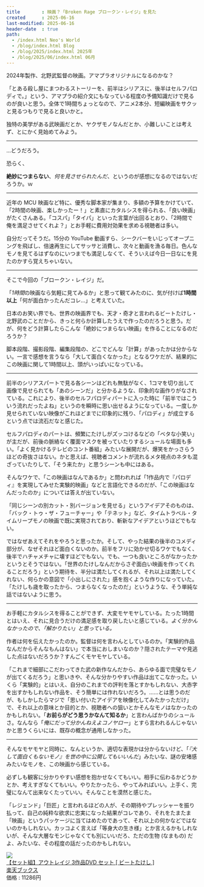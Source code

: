 ```yaml
---
title        : 映画？「Broken Rage ブロークン・レイジ」を見た
created      : 2025-06-16
last-modified: 2025-06-16
header-date  : true
path:
  - /index.html Neo's World
  - /blog/index.html Blog
  - /blog/2025/index.html 2025年
  - /blog/2025/06/index.html 06月
---
```


2024年製作、北野武監督の映画。アマプラオリジナルになるのかな？

「とある殺し屋にまつわるストーリーを、前半はシリアスに、後半はセルフパロディで。」という、アマプラの紹介文にもなっている程度の予備知識だけで見るのが良いと思う。全体で1時間ちょっとなので、アニメ2本分、短編映画をサクッと見るつもりで見ると良いかと。

独特の美学がある武映画だとか、ヤクザモノなんだとか、小難しいことは考えず、とにかく見始めてみよう。

-----

…どうだろう。

恐らく、

**絶妙につまらない**、*何を見させられたんだ*、というのが感想になるのではないだろうか。ｗ

-----

近年の MCU 映画など特に、優秀な脚本家が集まり、多額の予算をかけていて、「2時間の映画、楽しかったー！」と素直にカタルシスを得られる、「良い映画」がたくさんある。「コスパ」「タイパ」といった言葉が出回るとおり、「2時間で俺を満足させてくれよ？」とお手軽に費用対効果を求める視聴者は多い。

自分だってそうだ。15分の YouTube 動画すら、シークバーをいじってオープニングを飛ばし、倍速再生にしてサッサと消費し、次々と動画を漁る毎日。色んなモノを見てるはずなのにいつまでも満足しなくて、そういえば今日一日なにを見たのかすら覚えちゃいない。

-----

そこで今回の「ブロークン・レイジ」だ。

「*1時間*の映画なら気軽に見てみるか」と思って観てみたのに、気が付けば**1時間以上**「何が面白かったんだコレ…」と考えていた。

日本のお笑い界でも、世界の映画界でも、天才・奇才と言われるビートたけし・北野武のことだから、きっと何らか計算したうえで作ったのだろうと思う。だが、何をどう計算したらこんな「絶妙につまらない映画」を作ることになるのだろうか？

脚本段階、撮影段階、編集段階の、どこでどんな「計算」があったかは分からない。一言で感想を言うなら「大して面白くなかった」となるワケだが、結果的にこの映画に関して1時間以上、頭がいっぱいになっている。

-----

前半のシリアスパートで見る各シーンはどれも無駄がなく、1コマを切り出して画像で見せられても「あのシーンだ」と分かるような、印象的な画作りがなされている。これにより、後半のセルフパロディパートに入った時に「前半ではこういう流れだったよね」というのを瞬時に思い出せるようになっている。一度しか見せられていない映像がこれほどまでに印象的に残り、「パロディ」が成立するという点では流石だなと感じた。

セルフパロディのパートは、頻繁にたけしがズッコけるなどの「ベタな小笑い」が主だが、前後の脈絡なく覆面マスクを被っていたりするシュールな場面も多い。「よく見かけるテレビのコント番組」みたいな展開だが、爆笑をかっさらうほどの奇抜さはない。かと思えば、視聴者コメントが流れるメタ視点のネタも混ざっていたりして、「そう来たか」と思うシーンも中にはある。

そんなワケで、「この映画はなんであるか」と問われれば「1作品内で『パロディ』を実現してみせた実験的映画」などと言語化できるのだが、「この映画はなんだったのか」については答えが出ていない。

「同じシーンの別カット・別バージョンを見せる」というアイデアそのものは、「バック・トゥ・ザ・フューチャー」や「テネット」など、タイムトラベル・タイムリープモノの映画で既に実現されており、斬新なアイデアというほどでもない。

ではなぜあえてそれをやろうと思ったか。そして、やった結果の後半のコメディ部分が、なぜそれほど面白くないのか。前半をフリに効かせ切るワケでもなく、後半でハチャメチャに壊すほどでもない。でも、一つも良いところがなかったかというとそうではない。「世界のたけしなんだからさぞ面白い映画を作ってくれることだろう」という期待を、半分は満たしてくれるが、それ以上は満たしてくれない、何らかの意図で「小出しにされた」感を抱くような作りになっていた。「たけしも歳を取ったから、つまらなくなったのだ」というような、そう単純な話ではないように思う。

-----

お手軽にカタルシスを得ることができず、大変モヤモヤしている。たった1時間とはいえ、それに見合うだけの満足感を取り戻したいと感じている。*よく分かんなかったので、「解かりたい」と思っている。*

作者は何を伝えたかったのか。監督は何を言わんとしているのか。「実験的作品なんだからそんなもんはない」で本当におしまいなのか？隠されたテーマや見逃した点はないだろうか？すんごくモヤモヤしている。

「これまで細部にこだわってきた武の新作なんだから、あらゆる面で完璧なモノが出てくるだろう」と思いきや、そんな分かりやすい作品は出てこなかった。いくら「実験的」とはいえ、自分のこれまでの評判を落とすかもしれない、大赤字を出すかもしれない作品を、そう簡単には作れないだろう。……とは思うのだが、もしかしたらマジで「思い付いたアイデアを映像化してみたかっただけ」で、それ以上の意味とか目的とか、視聴者への狙いとかそんなモノはなかったのかもしれない。「**お前らがどう思うかなんて知るか**」と言わんばかりのシュールさ。なんなら「*俺にだって分かんねえよコノヤロー*」とすら言われるんじゃないかと思うくらいには、既存の概念が通用しなかった。

-----

そんなモヤモヤと同時に、なんというか、適切な表現かは分からないけど、「*『大して面白くもないモノ』を世の中に公開してもいいんだ*」みたいな、謎の安堵感みたいなモノを、この映画から感じている。

必ずしも観客に分かりやすい感想を抱かせなくてもいい。相手に伝わるかどうかとか、考えすぎなくてもいい。やりたかったら、やってみればいい。上手く、完璧になんて出来なくたっていい。そんなことを漠然と感じた。

「レジェンド」「巨匠」と言われるほどの人が、その期待やプレッシャーを振り払って、自己の純粋な欲求に忠実になった結果がコレであり、それをたまたま「映画」というパッケージに当てはめたのであって、それ以上の何かなどではないのかもしれない。カッコよく言えば「等身大の生き様」とか言えるかもしれないが、そんな大層なモンじゃなくても別にいいだろ、ただの生物 (なまもの) だよ、みたいな、その程度の話だったのかもしれない。

<div class="ad-rakuten">
  <div class="ad-rakuten-image">
    <a href="https://hb.afl.rakuten.co.jp/hgc/g00q0722.waxyc9ff.g00q0722.waxyd017/?pc=https%3A%2F%2Fitem.rakuten.co.jp%2Fbook%2F17933511%2F&amp;m=http%3A%2F%2Fm.rakuten.co.jp%2Fbook%2Fi%2F21322702%2F&amp;rafcid=wsc_i_is_1051972513434300252">
      <img src="https://thumbnail.image.rakuten.co.jp/@0_mall/book/cabinet/1650/2100013981650.jpg?_ex=128x128">
    </a>
  </div>
  <div class="ad-rakuten-info">
    <div class="ad-rakuten-title">
      <a href="https://hb.afl.rakuten.co.jp/hgc/g00q0722.waxyc9ff.g00q0722.waxyd017/?pc=https%3A%2F%2Fitem.rakuten.co.jp%2Fbook%2F17933511%2F&amp;m=http%3A%2F%2Fm.rakuten.co.jp%2Fbook%2Fi%2F21322702%2F&amp;rafcid=wsc_i_is_1051972513434300252">【セット組】アウトレイジ 3作品DVD セット [ ビートたけし ]</a>
    </div>
    <div class="ad-rakuten-shop">
      <a href="https://hb.afl.rakuten.co.jp/hgc/g00q0722.waxyc9ff.g00q0722.waxyd017/?pc=https%3A%2F%2Fwww.rakuten.co.jp%2Fbook%2F&amp;m=http%3A%2F%2Fm.rakuten.co.jp%2Fbook%2F&amp;rafcid=wsc_i_is_1051972513434300252">楽天ブックス</a>
    </div>
    <div class="ad-rakuten-price">価格 : 11286円</div>
  </div>
</div>
